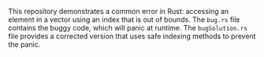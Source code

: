 This repository demonstrates a common error in Rust: accessing an element in a vector using an index that is out of bounds. The `bug.rs` file contains the buggy code, which will panic at runtime. The `bugSolution.rs` file provides a corrected version that uses safe indexing methods to prevent the panic.